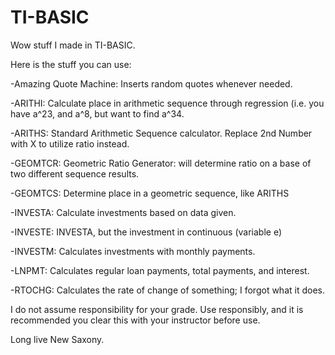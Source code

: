 # TI-BASIC
Wow stuff I made in TI-BASIC.

Here is the stuff you can use:

  -Amazing Quote Machine: Inserts random quotes whenever needed.

  -ARITHI: Calculate place in arithmetic sequence through regression (i.e. you have a^23, and a^8, but want to find a^34.

  -ARITHS: Standard Arithmetic Sequence calculator. Replace 2nd Number with X to utilize ratio instead.

  -GEOMTCR: Geometric Ratio Generator: will determine ratio on a base of two different sequence results.
  
  -GEOMTCS: Determine place in a geometric sequence, like ARITHS
  
  -INVESTA: Calculate investments based on data given.
  
  -INVESTE: INVESTA, but the investment in continuous (variable e)
  
  -INVESTM: Calculates investments with monthly payments.
  
  -LNPMT: Calculates regular loan payments, total payments, and interest.
  
  -RTOCHG: Calculates the rate of change of something; I forgot what it does.
  
  I do not assume responsibility for your grade. Use responsibly, and it is recommended you clear this with your instructor before use.
  
  Long live New Saxony.
